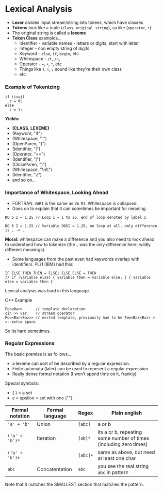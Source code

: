 # Lexical Analysis

* **Lexer** divides input stream/string into tokens, which have classes
* **Tokens** look like a tuple (`class`, `original string`), so like (`operator`, `+`)
* The original string is called a **lexeme**
* **Token Class** examples...
  * Identifier - variable names - letters or digits, start with letter
  * Integer - non empty string of digits
  * Keyword - `else`, `if`, `begin`, etc
  * Whitespace - `/t`, `/n`, ` `
  * Operator - `=`, `+`, `*`, etc
  * Things like `)`, `(`, `;` sound like they're their own class
  * etc

### Example of Tokenizing
```
if (i==j)
  z = 0;
else
  z = 1;
```

**Yields:**
* **(CLASS, LEXEME)**
* (Keyword, "if")
* (Whitespace, " ")
* (OpenParen, "(")
* (Identifier, "i")
* (Operator, "==")
* (Identifier, "j")
* (CloseParen, ")")
* (Whitespace, "\n\t")
* (Identifier, "z")
* and so on...

### Importance of Whitespace, Looking Ahead
* FORTRAN. `VAR1` is the same as `VA R1`. Whitespace is collapsed.
* Goes on to explain that it can sometimes be important for meaning.

```
DO 5 I = 1,25 // Loop i = 1 to 25, end of loop denoted by label 5
```
```
DO 5 I = 1.25 // Variable DO5I = 1.25, no loop at all, only difference is , -> .
```
**Moral:** whitespace can make a difference and you also need to look ahead to understand how to tokenize (the `,` was the only difference here, wildly different meanings).

* Some languages from the past even had keywords overlap with identifiers. PL/1 (IBM) had this:
```
IF ELSE THEN THEN = ELSE; ELSE ELSE = THEN 
// if (variable else) { variable then = variable else; } { variable else = variable then }
```
Lexical analysis was hard in this language.

C++ Example

```
Foo<Bar>      // template declaration
cin >> var;   // stream operator
Foo<Bar<Baz>> // nested template, previously had to be Foo<Bar<Baz> > <--extra space
```
So its hard sometimes.

### Regular Expressions

The basic premise is as follows...
* a lexeme can sort of be described by a regular expression. 
* Finite automata (later) can be used to repesent a regular expression
* Really dense formal notation (I won't spend time on it, frankly)


Special symbols:
* { } = a set
* ε = epsilon = set with one {""}

| Formal notation | Formal language | Regex | Plain english |
| -- | -- | -- | -- |
| `'a' + 'b'` | Union | `[abc]` | a or b |
| `('a' + 'b')*` | Iteration | `[ab]*` | its a or b, repeating some number of times (including zero times) |
| `('a' + 'b')+` |  | `[abc]+` | same as above, but need at least one char |
| `abc` | Concatentation | `abc` | you see the real string `abc` in pattern |

Note that it matches the SMALLEST section that matches the pattern.